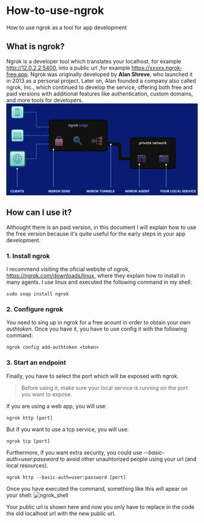 # **How-to-use-ngrok**
How to use ngrok as a tool for app development

## **What is ngrok?**
Ngrok is a developer tool which translates your localhost, for example http://12.0.2.2:5400, into a public url ,for example https://xxxxx.ngrok-free.app. Ngrok was originally developed by **Alan Shreve**, who launched it in 2013 as a personal project. Later on, Alan founded a company also called ngrok, Inc., which continued to develop the service, offering both free and paid versions with additional features like authentication, custom domains, and more tools for developers.
![ngrok_channeling](images/ngrok.png)


## **How can I use it?**
Althought there is an paid version, in this document I will explain how to use the free version because it's quite useful for the early steps in your app development.

### **1. Install ngrok**
I recommend visiting the oficial website of ngrok, https://ngrok.com/downloads/linux, where they explain how to install in many agents. I use linux and executed the following command in my shell:
``` 
sudo snap install ngrok
```

### **2. Configure ngrok**
You need to sing up in ngrok for a free acount in order to obtain your own *authtoken*. Once you have it, you have to use config it with the following command:
```
ngrok config add-authtoken <token>
```

### **3. Start an endpoint**
Finally, you have to select the port which will be exposed with ngrok.

> Before using it, make sure your local service is running on the port you want to expose.


If you are using a web app, you will use:
```
ngrok http [port]
```

But if you want to use a tcp service, you will use:

```
ngrok tcp [port]
```

Furthermore, if you want extra security, you could use *--basic-auth=user:password* to avoid other unauhtorized people using your url (and local resources).

```
ngrok http --basic-auth=user:password [port]
```

Once you have executed the command, something like this will apear on your shell: 
![ngrok_shell](images/ngrok-rcp.png)

Your public url is shown here and now you only have to replace in the code the old localhost url with the new public url.



